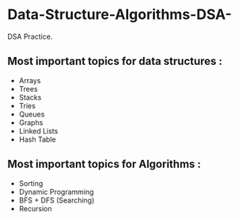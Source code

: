 # Data-Structure-Algorithms-DSA-
DSA Practice.
## Most important topics for data structures : 
 - Arrays
 - Trees
 - Stacks
 - Tries
 - Queues
 - Graphs
 - Linked Lists
 - Hash Table
 
 ## Most important topics for Algorithms :
  - Sorting
  - Dynamic Programming
  - BFS + DFS (Searching)
  - Recursion
